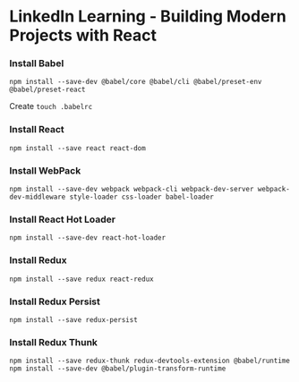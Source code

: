 # LinkedIn Learning - Building Modern Projects with React

### Install Babel
```
npm install --save-dev @babel/core @babel/cli @babel/preset-env @babel/preset-react
```
 
 Create `touch .babelrc`
 
 ### Install React
```
npm install --save react react-dom
```

### Install WebPack
```
npm install --save-dev webpack webpack-cli webpack-dev-server webpack-dev-middleware style-loader css-loader babel-loader
```

### Install React Hot Loader
```
npm install --save-dev react-hot-loader
```

### Install Redux
```
npm install --save redux react-redux
```

### Install Redux Persist
```
npm install --save redux-persist
```

### Install Redux Thunk
```
npm install --save redux-thunk redux-devtools-extension @babel/runtime
npm install --save-dev @babel/plugin-transform-runtime
```